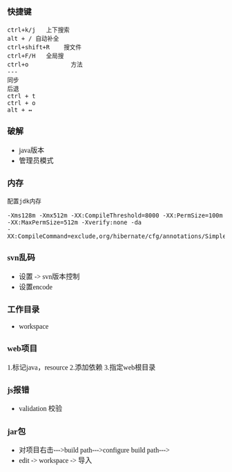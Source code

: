 <font face="Simsun" size=3>

### 快捷键

~~~
ctrl+k/j   上下搜索
alt + / 自动补全 
ctrl+shift+R    搜文件
ctrl+F/H   全局搜
ctrl+o            方法
---
同步
后退
ctrl + t 
ctrl + o
alt + ↔
~~~

### 破解

- java版本
- 管理员模式

### 内存

~~~
配置jdk内存

-Xms128m -Xmx512m -XX:CompileThreshold=8000 -XX:PermSize=100m -XX:MaxPermSize=512m -Xverify:none -da
-XX:CompileCommand=exclude,org/hibernate/cfg/annotations/SimpleValueBinder,setType
~~~

### svn乱码

- 设置 -> svn版本控制
- 设置encode

### 工作目录

- workspace

### web项目

1.标记java，resource
2.添加依赖
3.指定web根目录

### js报错

- validation 校验

### jar包

- 对项目右击--->build path--->configure build path--->
- edit -> workspace -> 导入

</font>